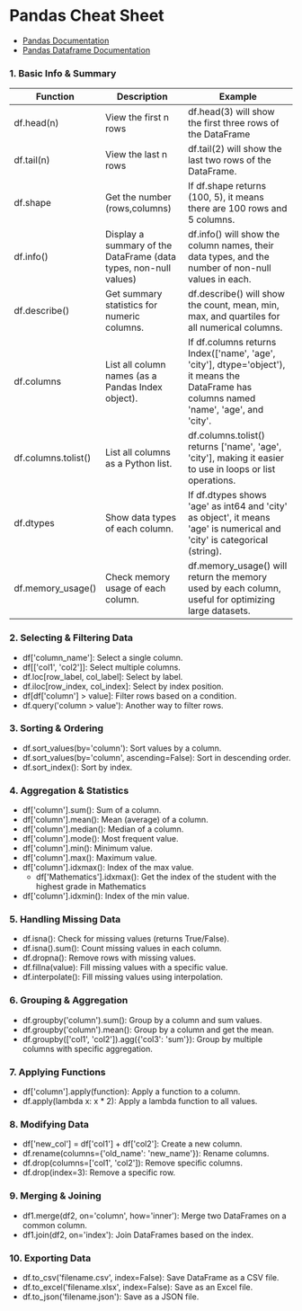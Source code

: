 # Pandas Cheat Sheet
- [Pandas Documentation](https://pandas.pydata.org/docs/user_guide/index.html)
- [Pandas Dataframe Documentation](https://pandas.pydata.org/docs/reference/api/pandas.DataFrame.html)

### **1. Basic Info & Summary**

| Function            | Description                   | Example                                                                      | 
|-----------------    |-------------------------------|------------------------------------------------------------------------------|
| df.head(n)          | View the first n rows          | df.head(3) will show the first three rows of the DataFrame                    | 
| df.tail(n)          | View the last n rows          | df.tail(2) will show the last two rows of the DataFrame.                     | 
| df.shape            | Get the number (rows,columns) |  If df.shape returns (100, 5), it means there are 100 rows and 5 columns.    |                    
| df.info()           |Display a summary of the DataFrame (data types, non-null values) | df.info() will show the column names, their data types, and the number of non-null values in each.                 
|df.describe()        |Get summary statistics for numeric columns.              | df.describe() will show the count, mean, min, max, and quartiles for all numerical columns.  
|df.columns           | List all column names (as a Pandas Index object).       | If df.columns returns Index(['name', 'age', 'city'], dtype='object'), it means the DataFrame has columns named 'name', 'age', and 'city'.  
|df.columns.tolist()  |List all columns as a Python list.                        |  df.columns.tolist() returns ['name', 'age', 'city'], making it easier to use in loops or list operations. 
|df.dtypes            |Show data types of each column.                           |  If df.dtypes shows 'age' as int64 and 'city' as object', it means 'age' is numerical and 'city' is categorical (string). 
|df.memory_usage()    |Check memory usage of each column.                        | df.memory_usage() will return the memory used by each column, useful for optimizing large datasets.

### **2. Selecting & Filtering Data**
- df['column_name']: Select a single column.
- df[['col1', 'col2']]: Select multiple columns.
- df.loc[row_label, col_label]: Select by label.
- df.iloc[row_index, col_index]: Select by index position.
- df[df['column'] > value]: Filter rows based on a condition.
- df.query('column > value'): Another way to filter rows.
 
### **3. Sorting & Ordering**
- df.sort_values(by='column'): Sort values by a column.
- df.sort_values(by='column', ascending=False): Sort in descending order.
- df.sort_index(): Sort by index.

### **4. Aggregation & Statistics**
- df['column'].sum(): Sum of a column.
- df['column'].mean(): Mean (average) of a column.
- df['column'].median(): Median of a column.
- df['column'].mode(): Most frequent value.
- df['column'].min(): Minimum value.
- df['column'].max(): Maximum value.
- df['column'].idxmax(): Index of the max value.
  - df['Mathematics'].idxmax(): Get the index of the student with the highest grade in Mathematics
- df['column'].idxmin(): Index of the min value.

### **5. Handling Missing Data**
- df.isna(): Check for missing values (returns True/False).
- df.isna().sum(): Count missing values in each column.
- df.dropna(): Remove rows with missing values.
- df.fillna(value): Fill missing values with a specific value.
- df.interpolate(): Fill missing values using interpolation.
  
### **6. Grouping & Aggregation**
- df.groupby('column').sum(): Group by a column and sum values.
- df.groupby('column').mean(): Group by a column and get the mean.
- df.groupby(['col1', 'col2']).agg({'col3': 'sum'}): Group by multiple columns with specific aggregation.

### **7. Applying Functions**
- df['column'].apply(function): Apply a function to a column.
- df.apply(lambda x: x * 2): Apply a lambda function to all values.

### **8. Modifying Data**
- df['new_col'] = df['col1'] + df['col2']: Create a new column.
- df.rename(columns={'old_name': 'new_name'}): Rename columns.
- df.drop(columns=['col1', 'col2']): Remove specific columns.
- df.drop(index=3): Remove a specific row.

### **9. Merging & Joining**
- df1.merge(df2, on='column', how='inner'): Merge two DataFrames on a common column.
- df1.join(df2, on='index'): Join DataFrames based on the index.

### **10. Exporting Data**
- df.to_csv('filename.csv', index=False): Save DataFrame as a CSV file.
- df.to_excel('filename.xlsx', index=False): Save as an Excel file.
- df.to_json('filename.json'): Save as a JSON file.

